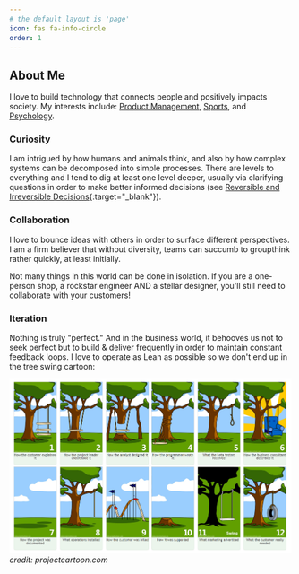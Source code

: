 ```yaml
---
# the default layout is 'page'
icon: fas fa-info-circle
order: 1
---
```


## About Me
I love to build technology that connects people and positively impacts society. My interests include: [Product Management](https://gerriediaz.com/tags/product-management/), [Sports](https://gerriediaz.com/tags/sports/), and [Psychology](https://gerriediaz.com/tags/psychology/).

### Curiosity
I am intrigued by how humans and animals think, and also by how complex systems can be decomposed into simple processes. There are levels to everything and I tend to dig at least one level deeper, usually via clarifying questions in order to make better informed decisions (see [Reversible and Irreversible Decisions](https://fs.blog/reversible-irreversible-decisions){:target="_blank"}).

### Collaboration
I love to bounce ideas with others in order to surface different perspectives. I am a firm believer that without diversity, teams can succumb to groupthink rather quickly, at least initially.

Not many things in this world can be done in isolation. If you are a one-person shop, a rockstar engineer AND a stellar designer, you'll still need to collaborate with your customers!

### Iteration
Nothing is truly "perfect." And in the business world, it behooves us not to seek perfect but to build & deliver frequently in order to maintain constant feedback loops. I love to operate as Lean as possible so we don't end up in the tree swing cartoon:

![tree-swing-storyboard](/assets/img/posts/tree-swing.jpg)
_credit: projectcartoon.com_
